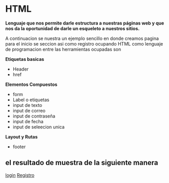 # HTML
**Lenguaje que nos permite darle estructura a nuestras páginas web y que nos da la oportunidad de darle un esqueleto a nuestros sitios.**

A continuacion se nuestra un ejemplo sencillo en donde creamos pagina para el inicio se seccion asi como registro ocupando HTML como lenguaje de programacion entre las herramientas ocupadas son 

**Etiquetas basicas**
- Header
- href

**Elementos Compuestos**
- form
- Label o etiquetas 
- input de texto 
- input de correo
- input de contraseña
- input de fecha
- input de seleecion unica 

**Layout y Rutas**
- footer 

## el resultado de muestra de la siguiente manera
[login](https://github.com/aldodanielle/Full-stack-WEB/blob/main/Front-end/HTML/Imagenes/Ejemplo%20de%20Login.PNG?raw=true)
[Registro](https://github.com/aldodanielle/Full-stack-WEB/blob/main/Front-end/HTML/Imagenes/Ejemplo%20de%20Registro.PNG?raw=true)
